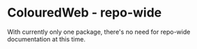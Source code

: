 # ColouredWeb - repo-wide

With currently only one package, there's no need for repo-wide documentation at this time.
